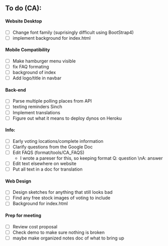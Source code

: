 ## To do (CA):

#### Website Desktop
 - [ ] Change font family (suprisingly difficult using BootStrap4)
 - [ ] implement background for index.html

#### Mobile Compatibility
 - [ ] Make hamburger menu visible
 - [ ] fix FAQ formating
 - [ ] background of index
 - [ ] Add logo/title in navbar

#### Back-end
 - [ ] Parse multiple polling places from API
 - [ ] texting reminders Sinch
 - [ ] Implement translations
 - [ ] Figure out what it means to deploy dynos on Heroku

#### Info:
 - [ ] Early voting locations/complete information
 - [ ] Clarify questions from the Google Doc
 - [ ] Edit FAQS (format/tools/CA_FAQS)
    * I wrote a pareser for this, so keeping format Q: question \nA: answer
 - [ ] Edit text elsewhere on website
 - [ ] Put all text in a doc for translation

#### Web Design
 - [ ] Design sketches for anything that still looks bad
 - [ ] Find any free stock images of voting to include
 - [ ] Background for index.html

#### Prep for meeting
 - [ ] Review cost proposal
 - [ ] Check demo to make sure nothing is broken
 - [ ] maybe make organized notes doc of what to bring up
